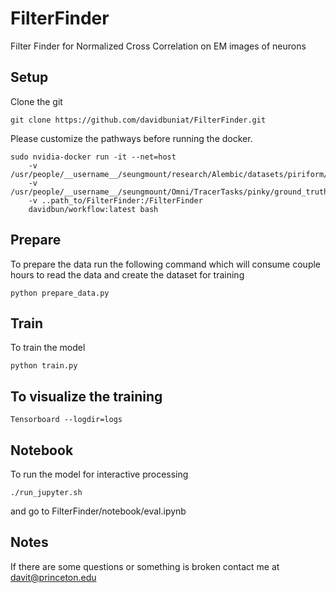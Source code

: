 # FilterFinder
Filter Finder for Normalized Cross Correlation on EM images of neurons

Setup
-----------

Clone the git
```
git clone https://github.com/davidbuniat/FilterFinder.git
```

Please customize the pathways before running the docker.
```
sudo nvidia-docker run -it --net=host
    -v /usr/people/__username__/seungmount/research/Alembic/datasets/piriform/3_prealigned/:/FilterFinder/data/prealigned
    -v /usr/people/__username__/seungmount/Omni/TracerTasks/pinky/ground_truth/vol40/:/FilterFinder/data/aligned
    -v ..path_to/FilterFinder:/FilterFinder
    davidbun/workflow:latest bash
```

Prepare
-----------
To prepare the data run the following command which will consume couple hours to read the data and create the dataset for training
```
python prepare_data.py
```

Train
-----------
To train the model
```
python train.py
```

To visualize the training
-----------
```
Tensorboard --logdir=logs
```

Notebook
-----------

To run the model for interactive processing
```
./run_jupyter.sh
```
and go to FilterFinder/notebook/eval.ipynb

Notes
-----------
If there are some questions or something is broken contact me at davit@princeton.edu
